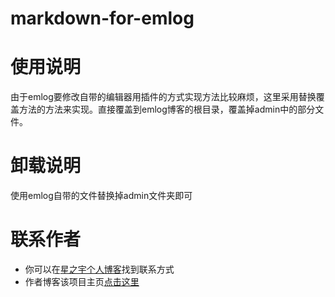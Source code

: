 # markdown-for-emlog

# 使用说明
由于emlog要修改自带的编辑器用插件的方式实现方法比较麻烦，这里采用替换覆盖方法的方法来实现。直接覆盖到emlog博客的根目录，覆盖掉admin中的部分文件。

# 卸载说明
使用emlog自带的文件替换掉admin文件夹即可

# 联系作者
* 你可以在[星之宇个人博客](http://www.myxzy.com)找到联系方式
* 作者博客该项目主页[点击这里](http://www.myxzy.com/markdown4em.html)